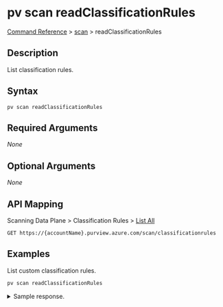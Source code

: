 # pv scan readClassificationRules
[Command Reference](../../../README.md#command-reference) > [scan](./main.md) > readClassificationRules

## Description
List classification rules.

## Syntax
```
pv scan readClassificationRules
```

## Required Arguments
*None*

## Optional Arguments
*None*

## API Mapping
Scanning Data Plane > Classification Rules > [List All](https://docs.microsoft.com/en-us/rest/api/purview/scanningdataplane/classification-rules/list-all)
```
GET https://{accountName}.purview.azure.com/scan/classificationrules
```

## Examples
List custom classification rules.
```powershell
pv scan readClassificationRules
```
<details><summary>Sample response.</summary>
<p>

```json
{
    "count": 1,
    "value": [
        {
            "id": "classificationrules/twitter_handle",
            "kind": "Custom",
            "name": "twitter_handle",
            "properties": {
                "classificationAction": "Keep",
                "classificationName": "Twitter Handle",
                "classificationRuleBloomFilter": null,
                "collection": null,
                "columnPatterns": [],
                "createdAt": "2022-02-27T21:00:53.2883178Z",
                "dataPatterns": [
                    {
                        "kind": "Regex",
                        "pattern": "^@[a-zA-Z0-9]+$"
                    }
                ],
                "description": "This classification rule detects Twitter handles.",
                "lastModifiedAt": "2022-02-27T21:00:53.2883178Z",
                "minimumDistinctMatchCount": null,
                "minimumPercentageMatch": 60.0,
                "owner": "095354ff-cae8-44ff-8120-22ec5a941b40",
                "ruleStatus": "Enabled",
                "version": 1
            }
        }
    ]
}
```
</p>
</details>